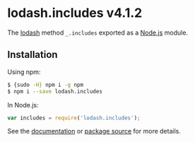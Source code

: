 # lodash.includes v4.1.2

The [lodash](https://lodash.com/) method `_.includes` exported as a [Node.js](https://nodejs.org/) module.

## Installation

Using npm:
```bash
$ {sudo -H} npm i -g npm
$ npm i --save lodash.includes
```

In Node.js:
```js
var includes = require('lodash.includes');
```

See the [documentation](https://lodash.com/docs#includes) or [package source](https://github.com/lodash/lodash/blob/4.1.2-npm-packages/lodash.includes) for more details.
